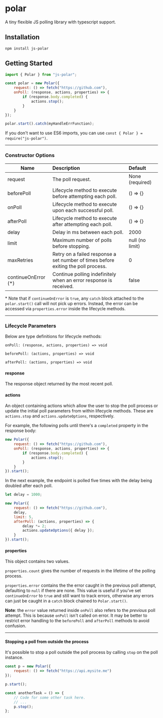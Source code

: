 # polar

A tiny flexible JS polling library with typescript support.

## Installation

`npm install js-polar`

## Getting Started

```js
import { Polar } from "js-polar";

const polar = new Polar({
    request: () => fetch("https://github.com"),
    onPoll: (response, actions, properties) => {
        if (response.body.completed) {
            actions.stop();
        }
    }
});

polar.start().catch(myHandleErrFunction);
```

If you don't want to use ES6 imports, you can use `const { Polar } = require("js-polar")`.

---

### Constructor Options

| Name                 | Description                                                                       | Default         |
| -------------------- | :-------------------------------------------------------------------------------- | :-------------- |
| request              | The poll request.                                                                 | None (required) |
| beforePoll           | Lifecycle method to execute before attempting each poll.                          | () => {}        |
| onPoll               | Lifecycle method to execute upon each successful poll.                            | () => {}        |
| afterPoll            | Lifecycle method to execute after attempting each poll.                           | () => {}        |
| delay                | Delay in ms between each poll.                                                    | 2000            |
| limit                | Maximum number of polls before stopping.                                          | null (no limit) |
| maxRetries           | Retry on a failed response a set number of times before exiting the poll process. | 0               |
| continueOnError (\*) | Continue polling indefinitely when an error response is received.                 | false           |

\* Note that if `continueOnError` is `true`, any `catch` block attached to the
`polar.start()` call will not pick up errors. Instead, the error can be accessed
via `properties.error` inside the lifecycle methods.

---

### Lifecycle Parameters

Below are type definitions for lifecycle methods:

`onPoll: (response, actions, properties) => void`

`beforePoll: (actions, properties) => void`

`afterPoll: (actions, properties) => void`

#### response

The response object returned by the most recent poll.

#### actions

An object containing actions which allow the user to stop the poll process
or update the initial poll parameters from within lifecycle methods. These are `actions.stop` and `actions.updateOptions`, respectively.

For example, the following polls until there's
a `completed` property in the response body:

```js
new Polar({
    request: () => fetch("https://github.com"),
    onPoll: (response, actions, properties) => {
        if (response.body.completed) {
            actions.stop();
        }
    }
}).start();
```

In the next example, the endpoint is polled five times with the
delay being doubled after each poll.

```js
let delay = 1000;

new Polar({
    request: () => fetch("https://github.com"),
    delay,
    limit: 5,
    afterPoll: (actions, properties) => {
        delay *= 2;
        actions.updateOptions({ delay });
    }
}).start();
```

#### properties

This object contains two values.

`properties.count` gives
the number of requests in the lifetime of the polling process.

`properties.error` contains the the error caught in the previous poll attempt,
defaulting to `null` if there are none. This value is useful if you've set
`continueOnError` to `true` and still want to track errors, otherwise any errors
can just be caught in a `catch` block chained to `Polar.start()`.

<b>Note</b>: the `error` value returned inside `onPoll` also refers
to the <i>previous</i> poll attempt. This is because `onPoll` isn't called
on error. It may be better to restrict error handling to the `beforePoll` and `afterPoll`
methods to avoid confusion.

---

#### Stopping a poll from outside the process

It's possible to stop a poll outside the poll process by calling
`stop` on the poll instance.

```js
const p = new Polar({
    request: () => fetch("https://api.mysite.me")
});

p.start();

const anotherTask = () => {
    // Code for some other task here.
    // ...
    p.stop();
};
```

